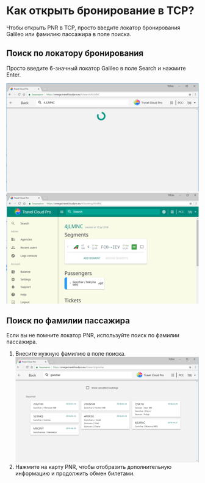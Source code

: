 # Как открыть бронирование в ТСР?

Чтобы открыть PNR в TCP, просто введите локатор бронирования Galileo  или фамилию пассажира в поле поиска.

## Поиск по локатору бронирования

Просто введите 6-значный локатор Galileo в поле Search и нажмите Enter.

![](/assets/RecLocSearch.png)![](/assets/RecLocSearchRes.png)

## Поиск по фамилии пассажира

Если вы не помните локатор PNR, используйте поиск по фамилии пассажира.

1. Внесите нужную фамилию в поле поиска.![](/assets/SearchBySurname.png)
2. Нажмите на карту PNR, чтобы отобразить дополнительную информацию и продолжить обмен билетами.




